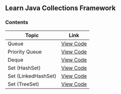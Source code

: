 ## Learn Java Collections Framework



### Contents


|         Topic          |                                   Link                                                                              |
|          ---           |                                   :---:                                                                             |
| Queue                  | [View Code](https://github.com/tridibsamanta/Learn-Java-Collections-Framework/blob/main/Queue_Learn.java)           |
| Priority Queue         | [View Code](https://github.com/tridibsamanta/Learn-Java-Collections-Framework/blob/main/PriorityQueue_Learn.java)   |
| Deque                  | [View Code](https://github.com/tridibsamanta/Learn-Java-Collections-Framework/blob/main/Deque_Learn.java)           |
| Set (HashSet)          | [View Code](https://github.com/tridibsamanta/Learn-Java-Collections-Framework/blob/main/HashSet_Learn.java)         |
| Set (LinkedHashSet)    | [View Code](https://github.com/tridibsamanta/Learn-Java-Collections-Framework/blob/main/LinkedHashSet_Learn.java)   |
| Set (TreeSet)          | [View Code](https://github.com/tridibsamanta/Learn-Java-Collections-Framework/blob/main/TreeSet_Learn.java)         |
